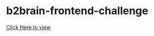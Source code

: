 # b2brain-frontend-challenge

<a href="https://b2brain-project-naincy.netlify.app/" target="_blank">Click Here to view</a>
